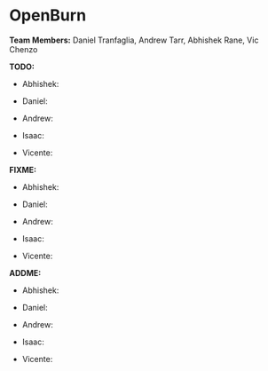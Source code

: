 # OpenBurn

**Team Members:** Daniel Tranfaglia, Andrew Tarr, Abhishek Rane, Vic Chenzo


**TODO:**

* Abhishek:

* Daniel:

* Andrew:

* Isaac:

* Vicente:


**FIXME:**

* Abhishek:

* Daniel:

* Andrew:

* Isaac:

* Vicente:


**ADDME:**

* Abhishek:

* Daniel:

* Andrew:

* Isaac:

* Vicente:

